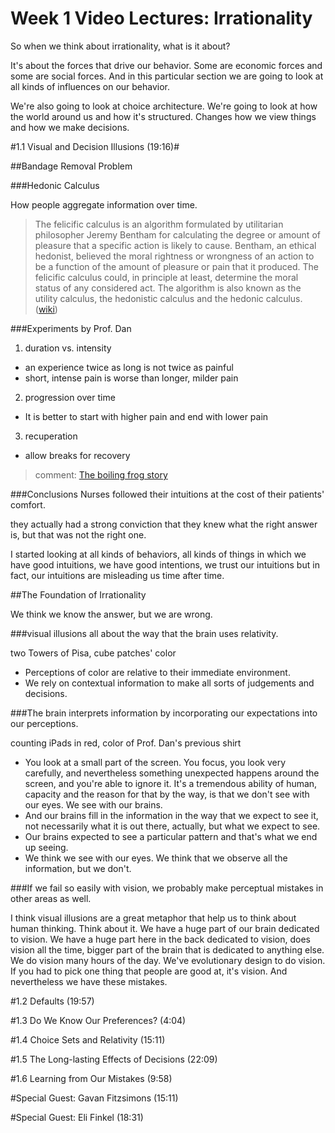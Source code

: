 Week 1 Video Lectures: Irrationality
=====================


So when we think about irrationality, what is it about?

It's about the forces that drive our behavior. Some are economic forces and some are social forces.  And in this particular section we are going to look at all kinds of influences on our behavior.

We're also going to look at choice architecture.   We're going to look at how the world around us and how it's structured. Changes how we view things and how we make
decisions.


#1.1 Visual and Decision Illusions (19:16)#

##Bandage Removal Problem

###Hedonic Calculus

How people aggregate information over time.

> The felicific calculus is an algorithm formulated by utilitarian philosopher Jeremy Bentham for calculating the degree or amount of pleasure that a specific action is likely to cause. Bentham, an ethical hedonist, believed the moral rightness or wrongness of an action to be a function of the amount of pleasure or pain that it produced. The felicific calculus could, in principle at least, determine the moral status of any considered act. The algorithm is also known as the utility calculus, the hedonistic calculus and the hedonic calculus. ([wiki](http://en.wikipedia.org/wiki/Felicific_calculus))

###Experiments by Prof. Dan

1. duration vs. intensity
  * an experience twice as long is not twice as painful
  * short, intense pain is worse than longer, milder pain
2. progression over time
  * It is better to start with higher pain and end with lower pain
3. recuperation
  * allow breaks for recovery

> comment: [The boiling frog story](http://en.wikipedia.org/wiki/Boiling_frog)
  
###Conclusions
Nurses followed their intuitions at the cost of their patients' comfort.

they actually had a strong conviction that they knew what the right answer is,
but that was not the right one. 

I started looking at all kinds of behaviors, all kinds of things in
which we have good intuitions, we have good intentions, we trust our intuitions
but in fact, our intuitions are misleading us time after time.


##The Foundation of Irrationality

We think we know the answer, but we are wrong.

###visual illusions all about the way that the brain uses relativity.

two Towers of Pisa, cube patches' color 
* Perceptions of color are relative to their immediate environment.
* We rely on contextual information to make all sorts of judgements and decisions.

###The brain interprets information by incorporating our expectations into our perceptions.

counting iPads in red, color of Prof. Dan's previous shirt
* You look at a small part of the screen. You focus, you look very carefully, and
nevertheless something unexpected happens around the screen, and you're able to ignore it. It's a tremendous ability of human, capacity and the reason for that by the
way, is that we don't see with our eyes. We see with our brains.
* And our brains fill in the information in the way that we expect to see it, not necessarily what it is out there, actually, but what we expect to see.
* Our brains expected to see a particular pattern and that's what we end up seeing. 
* We think we see with our eyes. We think that we observe all the information, but we don't.

###If we fail so easily with vision, we probably make perceptual mistakes in other areas as well.

I think visual illusions are a great metaphor that help us to think about human
thinking. Think about it. We have a huge part of our brain dedicated to vision.
We have a huge part here in the back dedicated to vision, does vision all the
time, bigger part of the brain that is dedicated to anything else.
We do vision many hours of the day. We've evolutionary design to do vision.
If you had to pick one thing that people are good at, it's vision. And nevertheless we have these mistakes. 






#1.2 Defaults (19:57)

#1.3 Do We Know Our Preferences? (4:04)

#1.4 Choice Sets and Relativity (15:11)

#1.5 The Long-lasting Effects of Decisions (22:09)

#1.6 Learning from Our Mistakes (9:58)

#Special Guest: Gavan Fitzsimons (15:11)

#Special Guest: Eli Finkel (18:31)

